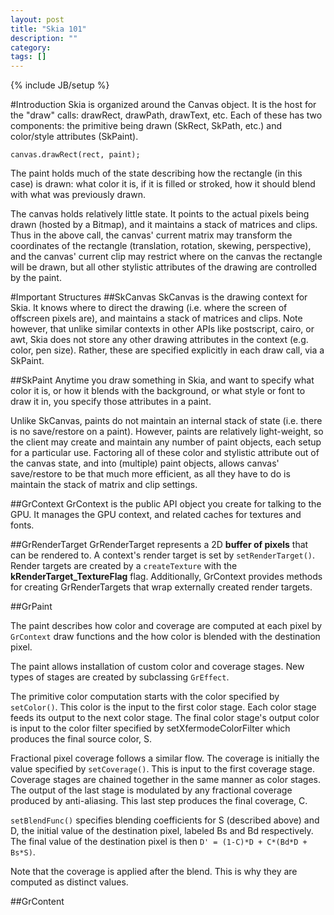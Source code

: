 ```yaml
---
layout: post
title: "Skia 101"
description: ""
category: 
tags: []
---
```

{% include JB/setup %}

#Introduction
Skia is organized around the Canvas object. It is the host for the "draw" calls: drawRect, drawPath, drawText, etc. Each of these has two components: the primitive being drawn (SkRect, SkPath, etc.) and color/style attributes (SkPaint).

`canvas.drawRect(rect, paint);`

The paint holds much of the state describing how the rectangle (in this case) is drawn: what color it is, if it is filled or stroked, how it should blend with what was previously drawn.

The canvas holds relatively little state. It points to the actual pixels being drawn (hosted by a Bitmap), and it maintains a stack of matrices and clips. Thus in the above call, the canvas' current matrix may transform the coordinates of the rectangle (translation, rotation, skewing, perspective), and the canvas' current clip may restrict where on the canvas the rectangle will be drawn, but all other stylistic attributes of the drawing are controlled by the paint.

#Important Structures
##SkCanvas
SkCanvas is the drawing context for Skia. It knows where to direct the drawing (i.e. where the screen of offscreen pixels are), and maintains a stack of matrices and clips. Note however, that unlike similar contexts in other APIs like postscript, cairo, or awt, Skia does not store any other drawing attributes in the context (e.g. color, pen size). Rather, these are specified explicitly in each draw call, via a SkPaint.

##SkPaint
Anytime you draw something in Skia, and want to specify what color it is, or how it blends with the background, or what style or font to draw it in, you specify those attributes in a paint.

Unlike SkCanvas, paints do not maintain an internal stack of state (i.e. there is no save/restore on a paint). However, paints are relatively light-weight, so the client may create and maintain any number of paint objects, each setup for a particular use. Factoring all of these color and stylistic attribute out of the canvas state, and into (multiple) paint objects, allows canvas' save/restore to be that much more efficient, as all they have to do is maintain the stack of matrix and clip settings.

##GrContext
GrContext is the public API object you create for talking to the GPU. It manages the GPU context, and related caches for textures and fonts.

##GrRenderTarget
GrRenderTarget represents a 2D **buffer of pixels** that can be rendered to.
A context's render target is set by `setRenderTarget()`. Render targets are
created by a `createTexture` with the **kRenderTarget_TextureFlag** flag.
Additionally, GrContext provides methods for creating GrRenderTargets
that wrap externally created render targets.

##GrPaint

 The paint describes how color and coverage are computed at each pixel by `GrContext` draw
 functions and the how color is blended with the destination pixel.

 The paint allows installation of custom color and coverage stages. New types of stages are
 created by subclassing `GrEffect`.

 The primitive color computation starts with the color specified by `setColor()`. This color is the
 input to the first color stage. Each color stage feeds its output to the next color stage. The
 final color stage's output color is input to the color filter specified by
 setXfermodeColorFilter which produces the final source color, S.

 Fractional pixel coverage follows a similar flow. The coverage is initially the value specified
 by `setCoverage()`. This is input to the first coverage stage. Coverage stages are chained
 together in the same manner as color stages. The output of the last stage is modulated by any
 fractional coverage produced by anti-aliasing. This last step produces the final coverage, C.

 `setBlendFunc()` specifies blending coefficients for S (described above) and D, the initial value
 of the destination pixel, labeled Bs and Bd respectively. The final value of the destination
 pixel is then `D' = (1-C)*D + C*(Bd*D + Bs*S)`.

 Note that the coverage is applied after the blend. This is why they are computed as distinct
 values.
 
##GrContent